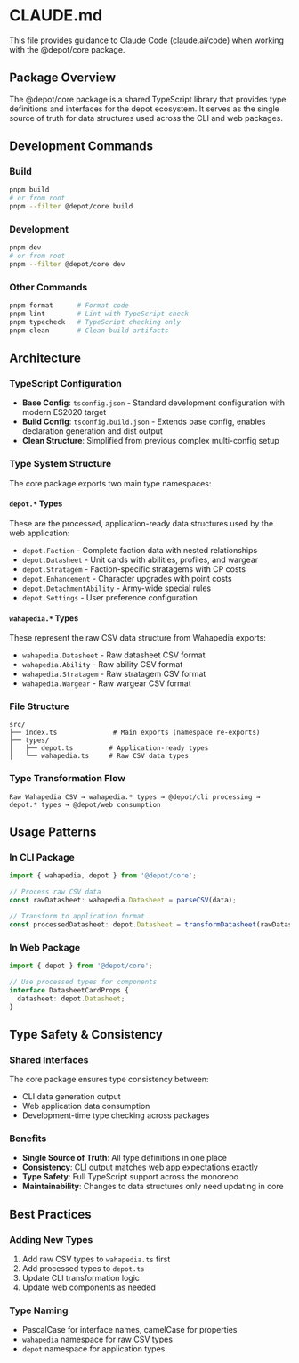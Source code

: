 # CLAUDE.md

This file provides guidance to Claude Code (claude.ai/code) when working with the @depot/core package.

## Package Overview

The @depot/core package is a shared TypeScript library that provides type definitions and interfaces for the depot ecosystem. It serves as the single source of truth for data structures used across the CLI and web packages.

## Development Commands

### Build
```bash
pnpm build
# or from root
pnpm --filter @depot/core build
```

### Development
```bash
pnpm dev
# or from root
pnpm --filter @depot/core dev
```

### Other Commands
```bash
pnpm format      # Format code
pnpm lint        # Lint with TypeScript check
pnpm typecheck   # TypeScript checking only
pnpm clean       # Clean build artifacts
```

## Architecture

### TypeScript Configuration
- **Base Config**: `tsconfig.json` - Standard development configuration with modern ES2020 target
- **Build Config**: `tsconfig.build.json` - Extends base config, enables declaration generation and dist output
- **Clean Structure**: Simplified from previous complex multi-config setup

### Type System Structure

The core package exports two main type namespaces:

#### `depot.*` Types
These are the processed, application-ready data structures used by the web application:
- `depot.Faction` - Complete faction data with nested relationships
- `depot.Datasheet` - Unit cards with abilities, profiles, and wargear
- `depot.Stratagem` - Faction-specific stratagems with CP costs
- `depot.Enhancement` - Character upgrades with point costs
- `depot.DetachmentAbility` - Army-wide special rules
- `depot.Settings` - User preference configuration

#### `wahapedia.*` Types  
These represent the raw CSV data structure from Wahapedia exports:
- `wahapedia.Datasheet` - Raw datasheet CSV format
- `wahapedia.Ability` - Raw ability CSV format
- `wahapedia.Stratagem` - Raw stratagem CSV format
- `wahapedia.Wargear` - Raw wargear CSV format

### File Structure
```
src/
├── index.ts              # Main exports (namespace re-exports)
├── types/
│   ├── depot.ts         # Application-ready types
│   └── wahapedia.ts     # Raw CSV data types
```

### Type Transformation Flow
```
Raw Wahapedia CSV → wahapedia.* types → @depot/cli processing → depot.* types → @depot/web consumption
```

## Usage Patterns

### In CLI Package
```typescript
import { wahapedia, depot } from '@depot/core';

// Process raw CSV data
const rawDatasheet: wahapedia.Datasheet = parseCSV(data);

// Transform to application format
const processedDatasheet: depot.Datasheet = transformDatasheet(rawDatasheet);
```

### In Web Package  
```typescript
import { depot } from '@depot/core';

// Use processed types for components
interface DatasheetCardProps {
  datasheet: depot.Datasheet;
}
```

## Type Safety & Consistency

### Shared Interfaces
The core package ensures type consistency between:
- CLI data generation output
- Web application data consumption
- Development-time type checking across packages

### Benefits
- **Single Source of Truth**: All type definitions in one place
- **Consistency**: CLI output matches web app expectations exactly
- **Type Safety**: Full TypeScript support across the monorepo
- **Maintainability**: Changes to data structures only need updating in core

## Best Practices

### Adding New Types
1. Add raw CSV types to `wahapedia.ts` first  
2. Add processed types to `depot.ts`
3. Update CLI transformation logic
4. Update web components as needed

### Type Naming
- PascalCase for interface names, camelCase for properties
- `wahapedia` namespace for raw CSV types
- `depot` namespace for application types